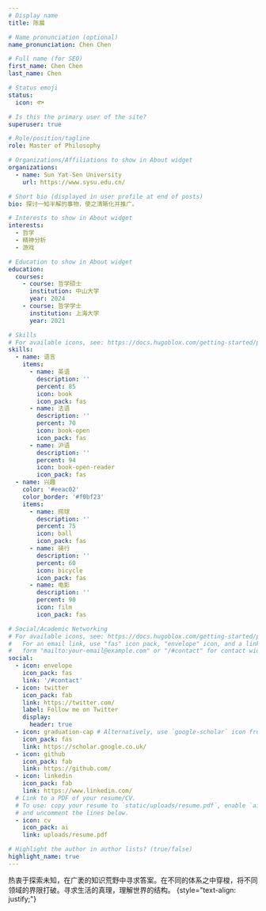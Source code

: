 ```yaml
---
# Display name
title: 陈晨

# Name pronunciation (optional)
name_pronunciation: Chen Chen

# Full name (for SEO)
first_name: Chen Chen
last_name: Chen

# Status emoji
status:
  icon: 🐟

# Is this the primary user of the site?
superuser: true

# Role/position/tagline
role: Master of Philosophy

# Organizations/Affiliations to show in About widget
organizations:
  - name: Sun Yat-Sen University
    url: https://www.sysu.edu.cn/

# Short bio (displayed in user profile at end of posts)
bio: 探讨一知半解的事物，使之清晰化并推广。

# Interests to show in About widget
interests:
  - 哲学
  - 精神分析
  - 游戏

# Education to show in About widget
education:
  courses:
    - course: 哲学硕士
      institution: 中山大学
      year: 2024
    - course: 哲学学士
      institution: 上海大学
      year: 2021

# Skills
# For available icons, see: https://docs.hugoblox.com/getting-started/page-builder/#icons
skills:
  - name: 语言
    items:
      - name: 英语
        description: ''
        percent: 85
        icon: book
        icon_pack: fas
      - name: 法语
        description: ''
        percent: 70
        icon: book-open
        icon_pack: fas
      - name: 沪语
        description: ''
        percent: 94
        icon: book-open-reader
        icon_pack: fas
  - name: 兴趣
    color: '#eeac02'
    color_border: '#f0bf23'
    items:
      - name: 网球
        description: ''
        percent: 75
        icon: ball
        icon_pack: fas
      - name: 骑行
        description: ''
        percent: 60
        icon: bicycle
        icon_pack: fas
      - name: 电影
        description: ''
        percent: 90
        icon: film
        icon_pack: fas

# Social/Academic Networking
# For available icons, see: https://docs.hugoblox.com/getting-started/page-builder/#icons
#   For an email link, use "fas" icon pack, "envelope" icon, and a link in the
#   form "mailto:your-email@example.com" or "/#contact" for contact widget.
social:
  - icon: envelope
    icon_pack: fas
    link: '/#contact'
  - icon: twitter
    icon_pack: fab
    link: https://twitter.com/
    label: Follow me on Twitter
    display:
      header: true
  - icon: graduation-cap # Alternatively, use `google-scholar` icon from `ai` icon pack
    icon_pack: fas
    link: https://scholar.google.co.uk/
  - icon: github
    icon_pack: fab
    link: https://github.com/
  - icon: linkedin
    icon_pack: fab
    link: https://www.linkedin.com/
  # Link to a PDF of your resume/CV.
  # To use: copy your resume to `static/uploads/resume.pdf`, enable `ai` icons in `params.yaml`,
  # and uncomment the lines below.
  - icon: cv
    icon_pack: ai
    link: uploads/resume.pdf

# Highlight the author in author lists? (true/false)
highlight_name: true
---
```


热衷于探索未知，在广袤的知识荒野中寻求答案。在不同的体系之中穿梭，将不同领域的界限打破。寻求生活的真理，理解世界的结构。
{style="text-align: justify;"}

